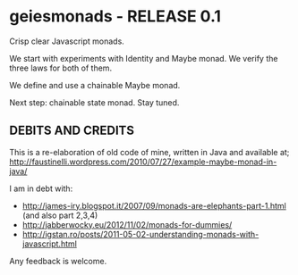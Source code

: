 geiesmonads - RELEASE 0.1
===========
Crisp clear Javascript monads.

We start with experiments with Identity and Maybe monad. We verify the three laws for both of them.

We define and use a chainable Maybe monad.

Next step: chainable state monad. Stay tuned.

DEBITS AND CREDITS
------------------
This is a re-elaboration of old code of mine, written in Java and available at;
http://faustinelli.wordpress.com/2010/07/27/example-maybe-monad-in-java/

I am in debt with:
- http://james-iry.blogspot.it/2007/09/monads-are-elephants-part-1.html (and also part 2,3,4)
- http://jabberwocky.eu/2012/11/02/monads-for-dummies/
- http://igstan.ro/posts/2011-05-02-understanding-monads-with-javascript.html

Any feedback is welcome.

